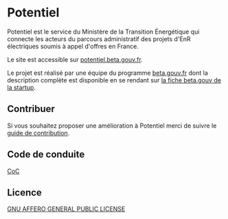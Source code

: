 # Potentiel

Potentiel est le service du Ministère de la Transition Énergétique qui connecte
les acteurs du parcours administratif des projets d'EnR électriques soumis à appel d'offres en France.

Le site est accessible sur [potentiel.beta.gouv.fr](https://potentiel.beta.gouv.fr).

Le projet est réalisé par une équipe du programme [beta.gouv.fr](https://beta.gouv.fr/) dont la description complète est disponible en se rendant sur [la fiche beta.gouv de la startup](https://beta.gouv.fr/startups/potentiel.html).

## Contribuer

Si vous souhaitez proposer une amélioration à Potentiel merci de suivre le [guide de contribution](CONTRIBUTING.md).

## Code de conduite

[CoC](CODE_OF_CONDUCT.md)

## Licence

[GNU AFFERO GENERAL PUBLIC LICENSE](LICENSE)
